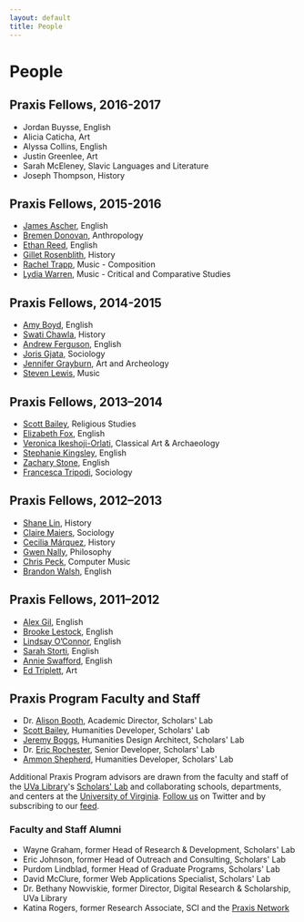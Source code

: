 ```yaml
---
layout: default
title: People
---
```


# People

## Praxis Fellows, 2016-2017

* Jordan Buysse, English
* Alicia Caticha, Art
* Alyssa Collins, English
* Justin Greenlee, Art
* Sarah McEleney, Slavic Languages and Literature
* Joseph Thompson, History

## Praxis Fellows, 2015-2016

* [James Ascher](http://scholarslab.org/people/james-p-ascher/), English
* [Bremen Donovan](http://scholarslab.org/people/bremen-donovan/), Anthropology
* [Ethan Reed](http://scholarslab.org/people/ethan-reed/), English
* [Gillet Rosenblith](http://scholarslab.org/people/gillet-rosenblith/), History
* [Rachel Trapp](http://scholarslab.org/people/rachel-devorah-trapp/), Music - Composition
* [Lydia Warren](http://scholarslab.org/people/lydia-warren/), Music - Critical and Comparative Studies

## Praxis Fellows, 2014-2015

* [Amy Boyd](http://scholarslab.org/people/amy-boyd/), English
* [Swati Chawla](http://scholarslab.org/people/swati-chawla/), History
* [Andrew Ferguson](http://scholarslab.org/people/andrew-ferguson/), English
* [Joris Gjata](http://scholarslab.org/people/joris-gjata/), Sociology
* [Jennifer Grayburn](http://scholarslab.org/people/jennifer-grayburn/), Art and Archeology
* [Steven Lewis](http://scholarslab.org/people/steven-lewis/), Music


## Praxis Fellows, 2013–2014

* [Scott Bailey](http://scholarslab.org/people/scott-bailey/), Religious Studies
* [Elizabeth Fox](http://scholarslab.org/people/elizabeth-fox/), English
* [Veronica Ikeshoji-Orlati](http://scholarslab.org/people/veronica-ikeshoji-orlati/), Classical Art & Archaeology
* [Stephanie Kingsley](http://scholarslab.org/people/stephanie-kingsley/), English
* [Zachary Stone](http://scholarslab.org/people/zachary-stone/), English
* [Francesca Tripodi](http://scholarslab.org/people/francesca-tripodi/), Sociology

## Praxis Fellows, 2012–2013

* [Shane Lin](http://scholarslab.org/people/shane-lin/), History
* [Claire Maiers](http://scholarslab.org/people/claire-maiers/), Sociology
* [Cecilia Márquez](http://scholarslab.org/people/cecilia-marquez/), History
* [Gwen Nally](http://scholarslab.org/people/gwen-nally/), Philosophy
* [Chris Peck](http://scholarslab.org/people/chris-peck/), Computer Music
* [Brandon Walsh](http://scholarslab.org/people/brandon-walsh/), English

## Praxis Fellows, 2011–2012

* [Alex Gil](http://scholarslab.org/people/alex-gil/), English
* [Brooke Lestock](http://scholarslab.org/people/brooke-lestock/), English
* [Lindsay O’Connor](http://scholarslab.org/people/lindsay-oconnor/), English
* [Sarah Storti](http://scholarslab.org/people/sarah-storti), English
* [Annie Swafford](http://scholarslab.org/people/annie-swafford/), English
* [Ed Triplett](http://scholarslab.org/people/ed-tripplett/), Art

## Praxis Program Faculty and Staff

* Dr. [Alison Booth](http://scholarslab.org/people/alison-booth/), Academic Director, Scholars' Lab
* [Scott Bailey](http://scholarslab.org/people/scott-bailey/), Humanities Developer, Scholars' Lab
* [Jeremy Boggs](http://scholarslab.org/people/jeremy-boggs/), Humanities Design Architect, Scholars' Lab
* Dr. [Eric Rochester](http://scholarslab.org/people/eric-rochester/), Senior Developer, Scholars' Lab
* [Ammon Shepherd](http://scholarslab.org/people/ammon-shepherd/), Humanities Developer, Scholars' Lab

Additional Praxis Program advisors are drawn from the faculty and staff of the [UVa Library](http://lib.virginia.edu/)'s [Scholars' Lab](http://www2.lib.virginia.edu/scholarslab/consultation/index.html) and collaborating schools, departments, and centers at the [University of Virginia](http://www.virginia.edu/). [Follow us](https://twitter.com/praxisprogram) on Twitter and by subscribing to our [feed](http://www.scholarslab.org/tag/praxis-program/feed/).


### Faculty and Staff Alumni

* Wayne Graham, former Head of Research & Development, Scholars' Lab
* Eric Johnson, former Head of Outreach and Consulting, Scholars' Lab
* Purdom Lindblad, former Head of Graduate Programs, Scholars' Lab
* David McClure, former Web Applications Specialist, Scholars' Lab
* Dr. Bethany Nowviskie, former Director, Digital Research & Scholarship, UVa Library
* Katina Rogers, former Research Associate, SCI and the [Praxis Network](http://praxis-network.org/)
